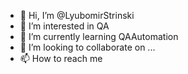 - 👋 Hi, I’m @LyubomirStrinski
- 👀 I’m interested in QA
- 🌱 I’m currently learning QAAutomation
- 💞️ I’m looking to collaborate on ...
- 📫 How to reach me 

<!---
LyubomirStrinski/LyubomirStrinski is a ✨ special ✨ repository because its `README.md` (this file) appears on your GitHub profile.
You can click the Preview link to take a look at your changes.
--->
